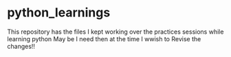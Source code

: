 # python_learnings
This repository has the files I kept working over the practices sessions while learning python
May be I need then at the time I wwish to Revise the changes!!
